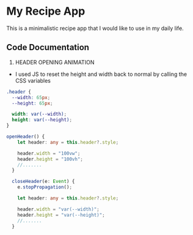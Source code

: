 # My Recipe App

This is a minimalistic recipe app that I would like to use in my daily life.

## Code Documentation

1. HEADER OPENING ANIMATION

- I used JS to reset the height and width back to normal by calling the CSS variables

```CSS
.header {
  --width: 65px;
  --height: 65px;

  width: var(--width);
  height: var(--height);
}
```

```typescript
openHeader() {
    let header: any = this.header?.style;

    header.width = "100vw";
    header.height = "100vh";
    //.......
  }

  closeHeader(e: Event) {
    e.stopPropagation();

    let header: any = this.header?.style;

    header.width = "var(--width)";
    header.height = "var(--height)";
    //.......
  }
```
